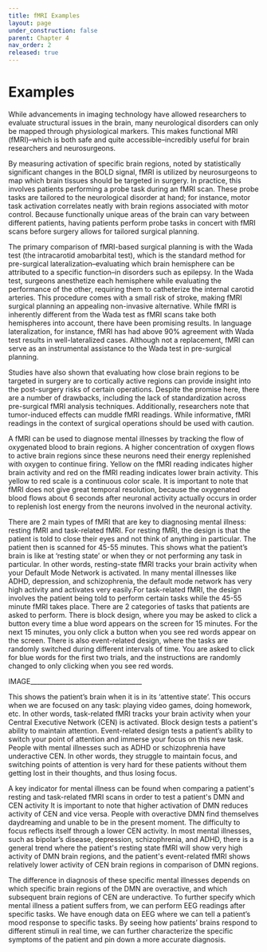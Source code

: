 ```yaml
---
title: fMRI Examples
layout: page
under_construction: false
parent: Chapter 4
nav_order: 2
released: true
---
```


# Examples

While advancements in imaging technology have allowed researchers to evaluate structural issues in the brain, many neurological disorders can only be mapped through physiological markers. This makes functional MRI (fMRI)–which is both safe and quite accessible–incredibly useful for brain researchers and neurosurgeons.

By measuring activation of specific brain regions, noted by statistically significant changes in the BOLD signal, fMRI is utilized by neurosurgeons to map which brain tissues should be targeted in surgery. In practice, this involves patients performing a probe task during an fMRI scan. These probe tasks are tailored to the neurological disorder at hand; for instance, motor task activation correlates neatly with brain regions associated with motor control. Because functionally unique areas of the brain can vary between different patients, having patients perform probe tasks in concert with fMRI scans before surgery allows for tailored surgical planning.

The primary comparison of fMRI-based surgical planning is with the Wada test (the intracarotid amobarbital test), which is the standard method for pre-surgical lateralization–evaluating which brain hemisphere can be attributed to a specific function–in disorders such as epilepsy. In the Wada test, surgeons anesthetize each hemisphere while evaluating the performance of the other, requiring them to catheterize the internal carotid arteries. This procedure comes with a small risk of stroke, making fMRI surgical planning an appealing non-invasive alternative. While fMRI is inherently different from the Wada test as fMRI scans take both hemispheres into account, there have been promising results. In language lateralization, for instance, fMRI has had above 90% agreement with Wada test results in well-lateralized cases. Although not a replacement, fMRI can serve as an instrumental assistance to the Wada test in pre-surgical planning.

Studies have also shown that evaluating how close brain regions to be targeted in surgery are to cortically active regions can provide insight into the post-surgery risks of certain operations. Despite the promise here, there are a number of drawbacks, including the lack of standardization across pre-surgical fMRI analysis techniques. Additionally, researchers note that tumor-induced effects can muddle fMRI readings. While informative, fMRI readings in the context of surgical operations should be used with caution.

A fMRI can be used to diagnose mental illnesses by tracking the flow of oxygenated blood to brain regions. A higher concentration of oxygen flows to active brain regions since these neurons need their energy replenished with oxygen to continue firing. Yellow on the fMRI reading indicates higher brain activity and red on the fMRI reading indicates lower brain activity. This yellow to red scale is a continuous color scale. It is important to note that fMRI does not give great temporal resolution, because the oxygenated blood flows about 6 seconds after neuronal activity actually occurs in order to replenish lost energy from the neurons involved in the neuronal activity.

There are 2 main types of fMRI that are key to diagnosing mental illness: resting fMRI and task-related fMRI. For resting fMRI, the design is that the patient is told to close their eyes and not think of anything in particular. The patient then is scanned for 45-55 minutes. This shows what the patient’s brain is like at ‘resting state’ or when they or not performing any task in particular. In other words, resting-state fMRI tracks your brain activity when your Default Mode Network is activated. In many mental illnesses like ADHD, depression, and schizophrenia, the default mode network has very high activity and activates very easily.For task-related fMRI, the design involves the patient being told to perform certain tasks while the 45-55 minute fMRI takes place. There are 2 categories of tasks that patients are asked to perform. There is block design, where you may be asked to click a button every time a blue word appears on the screen for 15 minutes. For the next 15 minutes, you only click a button when you see red words appear on the screen. There is also event-related design, where the tasks are randomly switched during different intervals of time. You are asked to click for blue words for the first two trials, and the instructions are randomly changed to only clicking when you see red words.

IMAGE___________________________________

This shows the patient’s brain when it is in its ‘attentive state’. This occurs when we are focused on any task: playing video games, doing homework, etc. In other words, task-related fMRI tracks your brain activity when your Central Executive Network (CEN) is activated. Block design tests a patient's ability to maintain attention. Event-related design tests a patient’s ability to switch your point of attention and immerse your focus on this new task. People with mental illnesses such as ADHD or schizophrenia have underactive CEN. In other words, they struggle to maintain focus, and switching points of attention is very hard for these patients without them getting lost in their thoughts, and thus losing focus.

A key indicator for mental illness can be found when comparing a patient's resting and task-related fMRI scans in order to test a patient's DMN and CEN activity It is important to note that higher activation of DMN reduces activity of CEN and vice versa. People with overactive DMN find themselves daydreaming and unable to be in the present moment. The difficulty to focus reflects itself through  a lower CEN activity. In most mental illnesses, such as bipolar’s disease, depression, schizophrenia, and ADHD, there is a general trend where the patient's resting state fMRI will show very high activity of DMN brain regions, and the patient's event-related fMRI shows relatively lower activity of CEN brain regions in comparison of DMN regions.

The difference in diagnosis of these specific mental illnesses depends on which specific brain regions of the DMN are overactive, and which subsequent brain regions of CEN are underactive. To further specify which mental illness a patient suffers from, we can perform EEG readings after specific tasks. We have enough data on EEG where we can tell a patient’s mood response to specific tasks. By seeing how patients’ brains respond to different stimuli in real time, we can further characterize the specific symptoms of the patient and pin down a more accurate diagnosis.